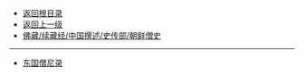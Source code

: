 * [返回根目录](/README.md)
* [返回上一级](佛藏/续藏经/中国撰述/史传部/README.md)
* [佛藏/续藏经/中国撰述/史传部/朝鲜僧史](佛藏/续藏经/中国撰述/史传部/朝鲜僧史/README.md)

---

* [东国僧尼录](佛藏/续藏经/中国撰述/史传部/朝鲜僧史/东国僧尼录.md)

